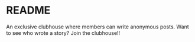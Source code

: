 # README

An exclusive clubhouse where members can write anonymous posts. 
Want to see who wrote a story? Join the clubhouse!!

